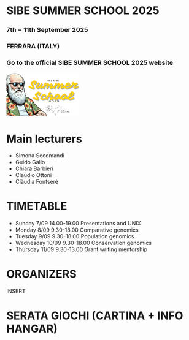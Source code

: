 # SIBE SUMMER SCHOOL 2025

### 7th − 11th September 2025
### FERRARA (ITALY)

### Go to the official SIBE SUMMER SCHOOL 2025 website

![alt text](https://github.com/SIBE-ita/SIBE_SummerSchool/blob/main/Ferrara_2025/Logo.png?raw=true)

# Main lecturers

- Simona Secomandi
- Guido Gallo
- Chiara Barbieri
- Claudio Ottoni
- Clàudia Fontserè

# TIMETABLE

- Sunday 7/09 14.00-19.00 Presentations and UNIX
- Monday 8/09 9.30-18.00 Comparative genomics
- Tuesday 9/09 9.30-18.00 Population genomics
- Wednesday 10/09 9.30-18.00 Conservation genomics
- Thursday 11/09 9.30-13.00 Grant writing mentorship
  
# ORGANIZERS

INSERT

# SERATA GIOCHI (CARTINA + INFO HANGAR)
